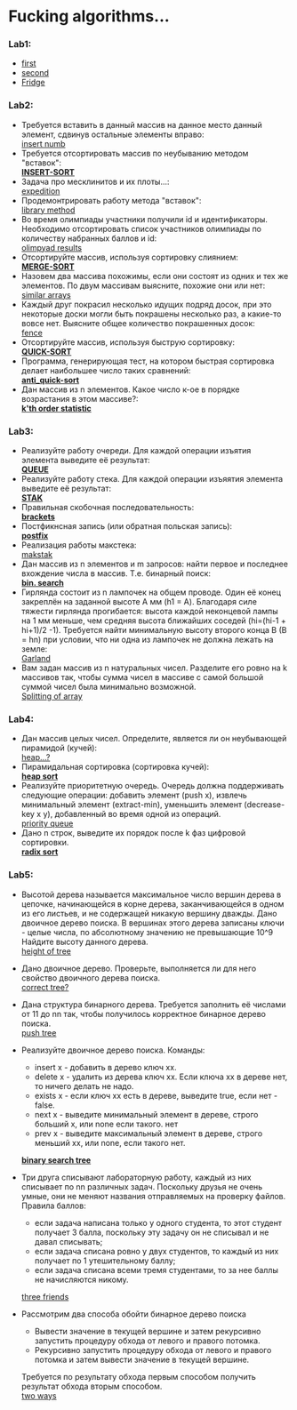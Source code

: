 # Fucking algorithms...
### **Lab1:**
  -  [first](https://github.com/necha143/algorithms/blob/main/lab1/1.py) <br />
  -  [second](https://github.com/necha143/algorithms/blob/main/lab1/2.py) <br />
  -  [Fridge](https://github.com/necha143/algorithms/blob/main/lab1/holodosAISD.py) <br />
### **Lab2:** 
  -   Требуется вставить в данный массив на данное место данный элемент, сдвинув остальные элементы вправо:  <br />
     [insert numb](https://github.com/necha143/algorithms/blob/main/lab2/insert_numb.cpp) <br />
  -   Требуется отсортировать массив по неубыванию методом "вставок":  <br />
     [**INSERT-SORT**](https://github.com/necha143/algorithms/blob/main/lab2/Insert_Sort.cpp) <br />
  -   Задача про месклинитов и их плоты...:  <br />
     [expedition](https://github.com/necha143/algorithms/blob/main/lab2/expedition.cpp) <br />
  -   Продемонтрировать работу метода "вставок":  <br />
     [library method](https://github.com/necha143/algorithms/blob/main/lab2/library_method.cpp) <br />
  -   Во время олимпиады участники получили id и идентификаторы. Необходимо отсортировать список участников олимпиады по количеству набранных баллов и id:  <br />
     [olimpyad results](https://github.com/necha143/algorithms/blob/main/lab2/olimpiad_results.py) <br />
  -   Отсортируйте массив, используя сортировку слиянием:  <br />
     [**MERGE-SORT**](https://github.com/necha143/algorithms/blob/main/lab2/Merge_Sort.cpp) <br />
  -  Назовем два массива похожимы, если они состоят из одних и тех же элементов. По двум массивам выясните, похожие они или нет:  <br />
     [similar arrays](https://github.com/necha143/algorithms/blob/main/lab2/similar_arrays.cpp) <br />
  -   Каждый друг покрасил несколько идущих подряд досок, при это некоторые доски могли быть покрашены несколько раз, а какие-то вовсе нет. Выясните общее количество покрашенных досок:  <br />
     [fence](https://github.com/necha143/algorithms/blob/main/lab2/fence.cpp) <br />
  -  Отсортируйте массив, используя быструю сортировку:  <br />
     [**QUICK-SORT**](https://github.com/necha143/algorithms/blob/main/lab2/Quick_Sort.cpp) <br />
  -  Программа, генерирующая тест, на котором быстрая сортировка делает наибольшее число таких сравнений:  <br />
     [**anti_quick-sort**](https://github.com/necha143/algorithms/blob/main/lab2/Anti_Q_Sort.cpp) <br />
  -  Дан массив из n элементов. Какое число к-ое в порядке возрастания в этом массиве?:  <br />
     [**k'th order statistic**](https://github.com/necha143/algorithms/blob/main/lab2/Kats_poryad_stats.cpp) <br />
### **Lab3:**
  -  Реализуйте работу очереди. Для каждой операции изъятия элемента выведите её результат: <br />
     [**QUEUE**](https://github.com/necha143/algorithms/blob/main/lab3/Queue.cpp) <br />
  -  Реализуйте работу стека. Для каждой операции изъяятия элемента выведите её результат: <br />
     [**STAK**](https://github.com/necha143/algorithms/blob/main/lab3/Stak.cpp) <br />
  -  Правильная скобочная последовательность: <br />
     [**brackets**](https://github.com/necha143/algorithms/blob/main/lab3/Right_brackets.cpp) <br />
  -  Постфикнсная запись (или обратная польская запись):  <br />
     [**postfix**](https://github.com/necha143/algorithms/blob/main/lab3/Postfix.cpp) <br />
  -  Реализация работы макстека: <br />
     [makstak](https://github.com/necha143/algorithms/blob/main/lab3/Makstak.cpp) <br />
  -  Дан массив из n элементов и m запросов: найти первое и последнее вхождение числа в массив. Т.е. бинарный поиск: <br />
     [**bin. search**](https://github.com/necha143/algorithms/blob/main/lab3/bin_search.cpp) <br />
  -  Гирлянда состоит из n лампочек на общем проводе. Один её конец закреплён на заданной высоте A мм (h1 = A). Благодаря силе тяжести гирлянда прогибается: высота каждой неконцевой лампы на 1 мм меньше, чем средняя высота ближайших соседей (hi=(hi-1 + hi+1)/2 -1). Требуется найти минимальную высоту второго конца B (B = hn) при условии, что ни одна из лампочек не должна лежать на земле: <br />
     [Garland](https://github.com/necha143/algorithms/blob/main/lab3/garland.cpp) <br />
  -  Вам задан массив из n натуральных чисел.
Разделите его ровно на k массивов так, чтобы сумма чисел в массиве с самой большой суммой чисел была минимально возможной. <br />
     [Splitting of array](https://github.com/necha143/algorithms/blob/main/lab3/splitting_of_array.cpp) <br />
### **Lab4:**
  -  Дан массив целых чисел. Определите, является ли он неубывающей пирамидой (кучей): <br />
     [heap...?](https://github.com/necha143/algorithms/blob/main/lab4/is_heap.cpp) <br />
  -  Пирамидальная сортировка (сортировка кучей): <br />
     [**heap sort**](https://github.com/necha143/algorithms/blob/main/lab4/heap_sort.cpp) <br />
  -  Реализуйте приоритетную очередь. Очередь должна поддерживать следующие операции: добавить элемент (push x), извлечь минимальный элемент (extract-min), уменьшить элемент (decrease-key x y), добавленный во время одной из операций. <br />
     [priority queue](https://github.com/necha143/algorithms/blob/main/lab4/priority_queue.cpp) <br />
  -  Дано n строк, выведите их порядок после k фаз цифровой сортировки. <br />
     [**radix sort**](https://github.com/necha143/algorithms/blob/main/lab4/radix_sort.cpp) <br />
### **Lab5:**
  - Высотой дерева называется максимальное число вершин дерева в цепочке, начинающейся в корне дерева, заканчивающейся в одном из его листьев, и не содержащей никакую вершину дважды.
    Дано двоичное дерево поиска. В вершинах этого дерева записаны ключи - целые числа, по абсолютному значению не превышающие 10^9
    Найдите высоту данного дерева. <br />
    [height of tree](https://github.com/necha143/algorithms/blob/main/lab5/tree_height.cpp) <br />
 -  Дано двоичное дерево. Проверьте, выполняется ли для него свойство двоичного дерева поиска. <br />
    [correct tree?](https://github.com/necha143/algorithms/blob/main/lab5/correct_tree.cpp) <br />
 -  Дана структура бинарного дерева. Требуется заполнить её числами от 11 до nn так, чтобы получилось корректное бинарное дерево поиска. <br />
    [push tree](https://github.com/necha143/algorithms/blob/main/lab5/push_tree.cpp) <br />
 -  Реализуйте двоичное дерево поиска. Команды: 
      - insert x - добавить в дерево ключ xx.
      - delete x - удалить из дерева ключ xx. Если ключа xx в дереве нет, то ничего делать не надо.
      - exists x - если ключ xx есть в дереве, выведите true, если нет - false.
      - next x - выведите минимальный элемент в дереве, строго больший x, или none если такого. нет
      - prev x - выведите максимальный элемент в дереве, строго меньший xx, или none, если такого нет. <br />
    
    [**binary search tree**](https://github.com/necha143/algorithms/blob/main/lab5/binary_tree.cpp) <br />
 -  Три друга списывают лабораторную работу, каждый из них списывает по nn различных задач. Поскольку друзья не очень умные, они не меняют названия отправляемых на проверку файлов. Правила баллов:
      - если задача написана только у одного студента, то этот студент получает 3 балла, поскольку эту задачу он не списывал и не давал списывать;
      - если задача списана ровно у двух студентов, то каждый из них получает по 1 утешительному баллу;
      - если задача списана всеми тремя студентами, то за нее баллы не начисляются никому. <br />
    
    [three friends](https://github.com/necha143/algorithms/blob/main/lab5/three_friends.cpp) <br />
 -  Рассмотрим два способа обойти бинарное дерево поиска <br />
    - Вывести значение в текущей вершине и затем рекурсивно запустить процедуру обхода от левого и правого потомка.
    - Рекурсивно запустить процедуру обхода от левого и правого потомка и затем вывести значение в текущей вершине. <br />
    
    Требуется по результату обхода первым способом получить результат обхода вторым способом. <br />
    [two ways](https://github.com/necha143/algorithms/blob/main/lab5/two_ways.cpp) <br />
